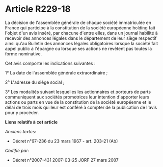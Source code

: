 # Article R229-18

La décision de l'assemblée générale de chaque société immatriculée en France qui participe à la constitution de la société
européenne holding fait l'objet d'un avis inséré, par chacune d'entre elles, dans un journal habilité à recevoir des annonces
légales dans le département de leur siège respectif ainsi qu'au Bulletin des annonces légales obligatoires lorsque la société
fait appel public à l'épargne ou lorsque ses actions ne revêtent pas toutes la forme nominative.

Cet avis comporte les indications suivantes :

1° La date de l'assemblée générale extraordinaire ;

2° L'adresse du siège social ;

3° Les modalités suivant lesquelles les actionnaires et porteurs de parts communiquent aux sociétés promotrices leur
intention d'apporter leurs actions ou parts en vue de la constitution de la société européenne et le délai de trois mois qui
leur est conféré à compter de la publication de l'avis pour y procéder.

**Liens relatifs à cet article**

_Anciens textes_:

  - Décret n°67-236 du 23 mars 1967 - art. 203-21 (Ab)

_Codifié par_:

  - Décret n°2007-431 2007-03-25 JORF 27 mars 2007
